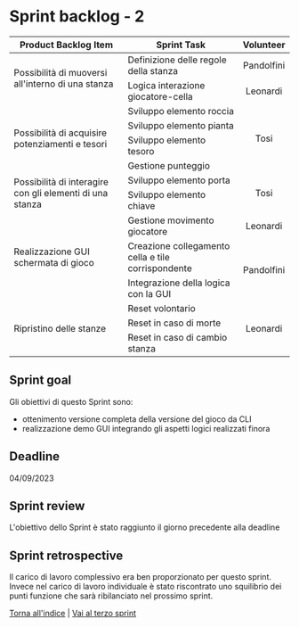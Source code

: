 # Sprint backlog - 2

<table>
    <thead>
        <tr>
            <th>Product Backlog Item</th>
            <th>Sprint Task</th>
            <th>Volunteer</th>
        </tr>
    </thead>
    <tbody>
        <tr>
            <td rowspan=2>Possibilità di muoversi all'interno di una stanza </td>
            <td>Definizione delle regole della stanza</td>
            <td rowspan=1 style="text-align: center;">Pandolfini</td>
        </tr>
        <tr>
            <td>Logica interazione giocatore-cella</td>
            <td rowspan=1 style="text-align: center;">Leonardi</td>
        </tr>
        <tr>
            <td rowspan=4>Possibilità di acquisire potenziamenti e tesori</td>
            <td>Sviluppo elemento roccia</td>
            <td rowspan=4 style="text-align: center;">Tosi</td>
        </tr>
        <tr>
            <td>Sviluppo elemento pianta</td>
        </tr>
        <tr>
            <td>Sviluppo elemento tesoro</td>
        </tr>
        <tr>
            <td>Gestione punteggio</td>
        </tr>
        <tr>
            <td rowspan=2>Possibilità di interagire con gli elementi di una stanza</td>
            <td>Sviluppo elemento porta</td>
            <td rowspan=2 style="text-align: center;">Tosi</td>
        </tr>
        <tr>
            <td>Sviluppo elemento chiave</td>
        </tr>
        <tr>
            <td rowspan=3>Realizzazione GUI schermata di gioco</td>
            <td>Gestione movimento giocatore</td>
            <td style="text-align: center;">Leonardi</td>
        </tr>
        <tr>
            <td>Creazione collegamento cella e tile corrispondente</td>
            <td rowspan=2 style="text-align: center;">Pandolfini</td>
        </tr>
        <tr>
            <td>Integrazione della logica con la GUI</td>
        </tr>
        <tr>
            <td rowspan=3>Ripristino delle stanze</td>
            <td>Reset volontario</td>
            <td rowspan=3 style="text-align: center;">Leonardi</td>
        </tr>
        <tr>
            <td>Reset in caso di morte</td>
        </tr>
        <tr>
            <td>Reset in caso di cambio stanza</td>
        </tr>
    </tbody>
</table>

## Sprint goal
Gli obiettivi di questo Sprint sono:
- ottenimento versione completa della versione del gioco da CLI
- realizzazione demo GUI integrando gli aspetti logici realizzati finora

## Deadline
04/09/2023

## Sprint review
L'obiettivo dello Sprint è stato raggiunto il giorno precedente alla deadline

## Sprint retrospective
Il carico di lavoro complessivo era ben proporzionato per questo sprint. Invece nel carico di lavoro individuale è stato riscontrato uno squilibrio dei punti funzione che sarà ribilanciato nel prossimo sprint. 

[Torna all'indice](../index.md) | [Vai al terzo sprint](../process/third-sprint.md)